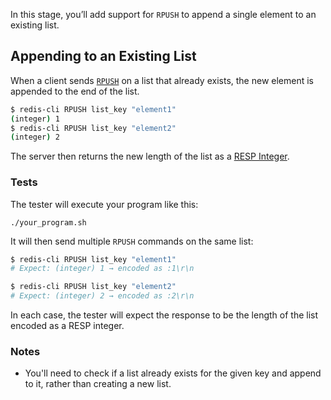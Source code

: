 In this stage, you’ll add support for `RPUSH` to append a single element to an existing list.

## Appending to an Existing List

When a client sends [`RPUSH`](https://redis.io/docs/latest/commands/rpush/) on a list that already exists, the new element is appended to the end of the list. 
```bash
$ redis-cli RPUSH list_key "element1"
(integer) 1
$ redis-cli RPUSH list_key "element2"
(integer) 2
```
The server then returns the new length of the list as a [RESP Integer](https://redis.io/docs/latest/develop/reference/protocol-spec/#integers).

### Tests

The tester will execute your program like this:

```
./your_program.sh
```

It will then send multiple `RPUSH` commands on the same list:

```bash
$ redis-cli RPUSH list_key "element1"
# Expect: (integer) 1 → encoded as :1\r\n

$ redis-cli RPUSH list_key "element2"
# Expect: (integer) 2 → encoded as :2\r\n
```

In each case, the tester will expect the response to be the length of the list encoded as a RESP integer. 

### Notes
- You'll need to check if a list already exists for the given key and append to it, rather than creating a new list.

